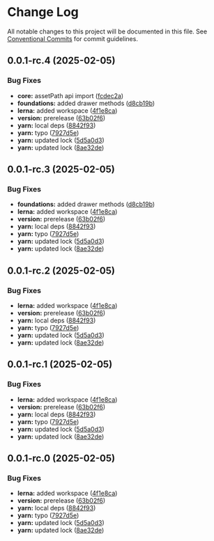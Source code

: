 # Change Log

All notable changes to this project will be documented in this file. See [Conventional Commits](https://conventionalcommits.org) for commit guidelines.

## 0.0.1-rc.4 (2025-02-05)

### Bug Fixes

- **core:** assetPath api import ([fcdec2a](https://github.com/lucafoscili/lf-widgets/commit/fcdec2a0cef1388f92361a14dc777dba4637eb11))
- **foundations:** added drawer methods ([d8cb19b](https://github.com/lucafoscili/lf-widgets/commit/d8cb19b62c8bfa616a19d97fa035d0489c8d9df2))
- **lerna:** added workspace ([4f1e8ca](https://github.com/lucafoscili/lf-widgets/commit/4f1e8ca1460fc7272e533214d396e6e923629fb4))
- **version:** prerelease ([63b02f6](https://github.com/lucafoscili/lf-widgets/commit/63b02f65e09124952dccddb8ee07d7ef9da023ad))
- **yarn:** local deps ([8842f93](https://github.com/lucafoscili/lf-widgets/commit/8842f93c4b6fdf55739c9966a0bae5a98fcdf25a))
- **yarn:** typo ([7927d5e](https://github.com/lucafoscili/lf-widgets/commit/7927d5e0374d34de2550fffeca700c348ba05743))
- **yarn:** updated lock ([5d5a0d3](https://github.com/lucafoscili/lf-widgets/commit/5d5a0d39d536cba7dcafd719c8584a0b435314cb))
- **yarn:** updated lock ([8ae32de](https://github.com/lucafoscili/lf-widgets/commit/8ae32de138c7bf158cd05a612e7721ca1b02b58c))

## 0.0.1-rc.3 (2025-02-05)

### Bug Fixes

- **foundations:** added drawer methods ([d8cb19b](https://github.com/lucafoscili/lf-widgets/commit/d8cb19b62c8bfa616a19d97fa035d0489c8d9df2))
- **lerna:** added workspace ([4f1e8ca](https://github.com/lucafoscili/lf-widgets/commit/4f1e8ca1460fc7272e533214d396e6e923629fb4))
- **version:** prerelease ([63b02f6](https://github.com/lucafoscili/lf-widgets/commit/63b02f65e09124952dccddb8ee07d7ef9da023ad))
- **yarn:** local deps ([8842f93](https://github.com/lucafoscili/lf-widgets/commit/8842f93c4b6fdf55739c9966a0bae5a98fcdf25a))
- **yarn:** typo ([7927d5e](https://github.com/lucafoscili/lf-widgets/commit/7927d5e0374d34de2550fffeca700c348ba05743))
- **yarn:** updated lock ([5d5a0d3](https://github.com/lucafoscili/lf-widgets/commit/5d5a0d39d536cba7dcafd719c8584a0b435314cb))
- **yarn:** updated lock ([8ae32de](https://github.com/lucafoscili/lf-widgets/commit/8ae32de138c7bf158cd05a612e7721ca1b02b58c))

## 0.0.1-rc.2 (2025-02-05)

### Bug Fixes

- **lerna:** added workspace ([4f1e8ca](https://github.com/lucafoscili/lf-widgets/commit/4f1e8ca1460fc7272e533214d396e6e923629fb4))
- **version:** prerelease ([63b02f6](https://github.com/lucafoscili/lf-widgets/commit/63b02f65e09124952dccddb8ee07d7ef9da023ad))
- **yarn:** local deps ([8842f93](https://github.com/lucafoscili/lf-widgets/commit/8842f93c4b6fdf55739c9966a0bae5a98fcdf25a))
- **yarn:** typo ([7927d5e](https://github.com/lucafoscili/lf-widgets/commit/7927d5e0374d34de2550fffeca700c348ba05743))
- **yarn:** updated lock ([5d5a0d3](https://github.com/lucafoscili/lf-widgets/commit/5d5a0d39d536cba7dcafd719c8584a0b435314cb))
- **yarn:** updated lock ([8ae32de](https://github.com/lucafoscili/lf-widgets/commit/8ae32de138c7bf158cd05a612e7721ca1b02b58c))

## 0.0.1-rc.1 (2025-02-05)

### Bug Fixes

- **lerna:** added workspace ([4f1e8ca](https://github.com/lucafoscili/lf-widgets/commit/4f1e8ca1460fc7272e533214d396e6e923629fb4))
- **version:** prerelease ([63b02f6](https://github.com/lucafoscili/lf-widgets/commit/63b02f65e09124952dccddb8ee07d7ef9da023ad))
- **yarn:** local deps ([8842f93](https://github.com/lucafoscili/lf-widgets/commit/8842f93c4b6fdf55739c9966a0bae5a98fcdf25a))
- **yarn:** typo ([7927d5e](https://github.com/lucafoscili/lf-widgets/commit/7927d5e0374d34de2550fffeca700c348ba05743))
- **yarn:** updated lock ([5d5a0d3](https://github.com/lucafoscili/lf-widgets/commit/5d5a0d39d536cba7dcafd719c8584a0b435314cb))
- **yarn:** updated lock ([8ae32de](https://github.com/lucafoscili/lf-widgets/commit/8ae32de138c7bf158cd05a612e7721ca1b02b58c))

## 0.0.1-rc.0 (2025-02-05)

### Bug Fixes

- **lerna:** added workspace ([4f1e8ca](https://github.com/lucafoscili/lf-widgets/commit/4f1e8ca1460fc7272e533214d396e6e923629fb4))
- **version:** prerelease ([63b02f6](https://github.com/lucafoscili/lf-widgets/commit/63b02f65e09124952dccddb8ee07d7ef9da023ad))
- **yarn:** local deps ([8842f93](https://github.com/lucafoscili/lf-widgets/commit/8842f93c4b6fdf55739c9966a0bae5a98fcdf25a))
- **yarn:** typo ([7927d5e](https://github.com/lucafoscili/lf-widgets/commit/7927d5e0374d34de2550fffeca700c348ba05743))
- **yarn:** updated lock ([5d5a0d3](https://github.com/lucafoscili/lf-widgets/commit/5d5a0d39d536cba7dcafd719c8584a0b435314cb))
- **yarn:** updated lock ([8ae32de](https://github.com/lucafoscili/lf-widgets/commit/8ae32de138c7bf158cd05a612e7721ca1b02b58c))
